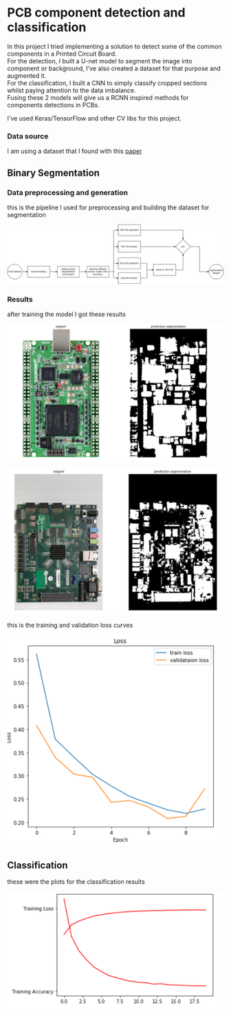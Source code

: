 # PCB component detection and classification
In this project I tried implementing a solution to detect some of the common components in a Printed Circuit Board. <br>
For the detection, I built a U-net model to segment the image into component or background, I've also created a dataset for that purpose and augmented it. <br>
For the classification, I built a CNN to simply classify cropped sections whilst paying attention to the data imbalance.<br>
Fusing these 2 models will give us a RCNN inspired methods for components detections in PCBs.<br>

I've used Keras/TensorFlow and other CV libs for this project.

### Data source

I am using a dataset that I found with this [paper](https://arxiv.org/abs/1811.06994)


## Binary Segmentation

### Data preprocessing and generation

this is the pipeline I used for preprocessing and building the dataset for segmentation

![preprocessing pipeline](mkassets/prep.png )

### Results

after training the model I got these results 

![res1](mkassets/pcb1.png )

![res2](mkassets/pcb2.png )

this is the training and validation loss curves

![loss](mkassets/loss.png )

## Classification

these were the plots for the classification results

![train](mkassets/train.png)
